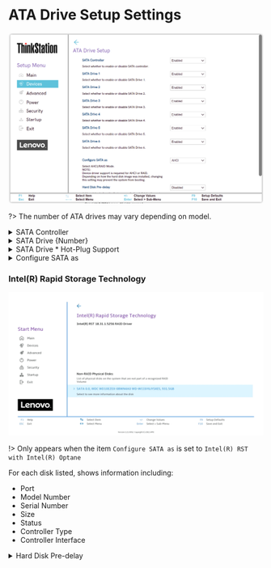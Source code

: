 # ATA Drive Setup Settings #
![](./img/ts_atadrivesetup.png)
<!--![](./img/atadrivesetup.png)-->

?> The number of ATA drives may vary depending on model.

<details><summary>SATA Controller</summary>

Whether to enable or disable the SATA controller.

Options:

1. **Enabled**. Default.
2. Disabled.

!> When SATA controller is disabled, the following settings become unavailable:<br>    a. SATA Drive (drives 1 to 5) <br>    b. SATA Drive * Hot-Plug Support <br>    c. Configure SATA as <br>

| WMI Setting name | Values | SVP / SMP Req'd | AMD/Intel |
|:---|:---|:---|:---|
| SATAController | Disabled, Enabled | yes | Both |
</details>


<details><summary>SATA Drive {Number}</summary>

Whether to enable each SATA Drive numbered {Number}:

1. **Enabled**. Default. 
2. Disabled.

?> Unavailable if `SATA Controller` is set to `Disabled`.

| WMI Setting name | Values | SVP / SMP Req'd | AMD/Intel |
|:---|:---|:---|:---|
| SATADrive1 | Disabled, Enabled | yes | Both |

?> The WMI setting name is for SATA drive 1. For other SATA drives, change the number to that of the desired SATA drive.

</details>


<details><summary>SATA Drive * Hot-Plug Support</summary>

Whether the hot-plug port is enabled.

Options:

1. Enabled
2. **Disabled** - Default.

?> Unavailable if `SATA Controller` is set to `Disabled`.

| WMI Setting name | Values | SVP / SMP Req'd | AMD/Intel |
|:---|:---|:---|:---|
| SATADrivexHotPlugSupport | Disabled, Enabled | yes | Both |

!> `x` is the port number. May vary depending on model.

</details>


<details><summary>Configure SATA as</summary>

SATA configuration mode.

?> The AHCI and RAID options require additional confirmation.

Options:

1. **AHCI** – Default.<br> 
2. Intel(R) RST with Intel(R) Optane
3. RAID<br> 

!> If you change the SATA mode to `AHCI` you may not boot the system due to the failure of Intel(R) RST with Intel(R) Optane (RAID) function.<br /><br />Do not disable SATA drives in RAID mode. Otherwise you may not boot the system due to the failure of RAID function. <br /><br /> Device driver support is required for `AHCI` or `RAID` or Intel(R) RST with Intel(R) Optane. 
Depending on how the hard disk image was installed, changing the setting may prevent the system from booting.

| WMI Setting name | Values | SVP / SMP Req'd | AMD/Intel |
|:---|:---|:---|:---|
| ConfigureSATAas | AHCI, Intel(R) RST with Intel(R) Optane, RAID | yes | Both |
</details>

### Intel(R) Rapid Storage Technology ###


![](./img/intelrapidstoragetechnology.png)

!> Only appears when the item `Configure SATA as` is set to `Intel(R) RST with Intel(R) Optane`

For each disk listed, shows information including:
 - Port
 - Model Number
 - Serial Number
 - Size
 - Status
 - Controller Type
 - Controller Interface

<details><summary>Hard Disk Pre-delay</summary>

Add a delay before the first access of a hard disk by the system software. 

Some hard disks hang if accessed before they have initialized themselves.

This delay ensures the hard disk has initialized after power up, prior to being accessed.<br>

Options:

1. **Disabled** – Default.
2. 3 Seconds
3. 6 Seconds
4. 9 Seconds
5. 12 Seconds
6. 15 Seconds
7. 21 Seconds
8. 30 Seconds

| WMI Setting name | Values | SVP / SMP Req'd | AMD/Intel |
|:---|:---|:---|:---|
| HardDiskPre-delay | Disable, 3 Seconds, 6 Seconds, 9 Seconds, 12 Seconds, 15 Seconds, 21 Seconds, 30 Seconds | yes | Both |
</details>